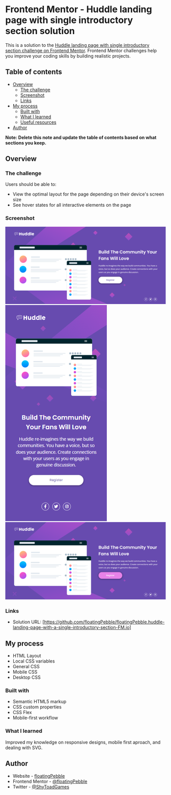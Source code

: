 # Frontend Mentor - Huddle landing page with single introductory section solution

This is a solution to the [Huddle landing page with single introductory section challenge on Frontend Mentor](https://www.frontendmentor.io/challenges/huddle-landing-page-with-a-single-introductory-section-B_2Wvxgi0). Frontend Mentor challenges help you improve your coding skills by building realistic projects. 

## Table of contents

- [Overview](#overview)
  - [The challenge](#the-challenge)
  - [Screenshot](#screenshot)
  - [Links](#links)
- [My process](#my-process)
  - [Built with](#built-with)
  - [What I learned](#what-i-learned)
  - [Useful resources](#useful-resources)
- [Author](#author)

**Note: Delete this note and update the table of contents based on what sections you keep.**

## Overview

### The challenge

Users should be able to:

- View the optimal layout for the page depending on their device's screen size
- See hover states for all interactive elements on the page

### Screenshot

![Desktop view](images/desktopView.png)
![Mobile view](images/mobileView.png)
![Active state](images/activeState.png)

### Links

- Solution URL: [https://github.com/floatingPebble/floatingPebble.huddle-landing-page-with-a-single-introductory-section-FM.io]

## My process

- HTML Layout
- Local CSS variables
- General CSS
- Mobile CSS
- Desktop CSS

### Built with

- Semantic HTML5 markup
- CSS custom properties
- CSS Flex
- Mobile-first workflow

### What I learned

Improved my knowledge on responsive designs, mobile first aproach, and dealing with SVG.

## Author

- Website - [floatingPebble](https://github.com/floatingPebble)
- Frontend Mentor - [@floatingPebble](https://www.frontendmentor.io/profile/floatingPebble)
- Twitter - [@ShyToadGames](https://twitter.com/ShyToadGames)
